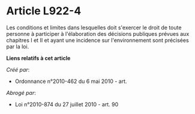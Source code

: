 # Article L922-4

Les conditions et limites dans lesquelles doit s'exercer le droit de toute personne à participer à l'élaboration des
décisions publiques prévues aux chapitres I et II et ayant une incidence sur l'environnement sont précisées par la loi.

**Liens relatifs à cet article**

_Créé par_:

  - Ordonnance n°2010-462 du 6 mai 2010 - art.

_Abrogé par_:

  - Loi n°2010-874 du 27 juillet 2010 - art. 90
